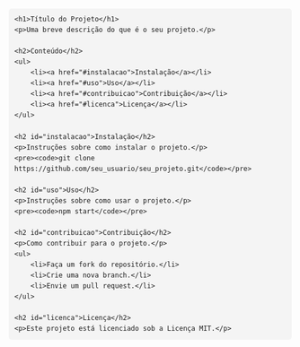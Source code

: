<!DOCTYPE html>
<html lang="pt-BR">
<head>
    <meta charset="UTF-8">
    <meta name="viewport" content="width=device-width, initial-scale=1.0">
    <title>Documentação do Projeto</title>
    <style>
        body {
            font-family: Arial, sans-serif;
            margin: 20px;
            line-height: 1.6;
        }
        h1, h2, h3 {
            color: #333;
        }
        pre {
            background: #f4f4f4;
            padding: 10px;
            border-radius: 5px;
        }
    </style>
</head>
<body>

    <h1>Título do Projeto</h1>
    <p>Uma breve descrição do que é o seu projeto.</p>

    <h2>Conteúdo</h2>
    <ul>
        <li><a href="#instalacao">Instalação</a></li>
        <li><a href="#uso">Uso</a></li>
        <li><a href="#contribuicao">Contribuição</a></li>
        <li><a href="#licenca">Licença</a></li>
    </ul>

    <h2 id="instalacao">Instalação</h2>
    <p>Instruções sobre como instalar o projeto.</p>
    <pre><code>git clone https://github.com/seu_usuario/seu_projeto.git</code></pre>

    <h2 id="uso">Uso</h2>
    <p>Instruções sobre como usar o projeto.</p>
    <pre><code>npm start</code></pre>

    <h2 id="contribuicao">Contribuição</h2>
    <p>Como contribuir para o projeto.</p>
    <ul>
        <li>Faça um fork do repositório.</li>
        <li>Crie uma nova branch.</li>
        <li>Envie um pull request.</li>
    </ul>

    <h2 id="licenca">Licença</h2>
    <p>Este projeto está licenciado sob a Licença MIT.</p>

</body>
</html>

